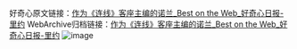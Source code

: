 好奇心原文链接：[作为《连线》客座主编的诺兰_Best on the Web_好奇心日报-里约](https://www.qdaily.com/articles/3797.html)
WebArchive归档链接：[作为《连线》客座主编的诺兰_Best on the Web_好奇心日报-里约](http://web.archive.org/web/20190623153016/https://www.qdaily.com/articles/3797.html)
![image](http://ww3.sinaimg.cn/large/007d5XDply1g3vdbww632j30u034xwtv)
